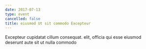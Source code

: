 ```yaml
---
date: 2017-07-13
type: event
cancelled: false
title: eiusmod Ut sit commodo Excepteur
---
```

Excepteur cupidatat cillum consequat. elit, officia qui esse eiusmod deserunt aute sit ut nulla commodo